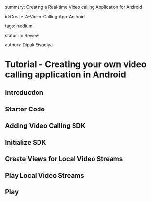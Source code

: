 summary: Creating a Real-time Video calling Application for Android

id:Create-A-Video-Calling-App-Android

tags: medium

status: In Review

authors: Dipak Sisodiya

  

# Tutorial - Creating your own video calling application in Android

  
## Introduction

## Starter Code

## Adding Video Calling SDK

## Initialize SDK

## Create Views for Local Video Streams

## Play Local Video Streams

## Play
